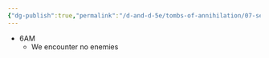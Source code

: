 ```yaml
---
{"dg-publish":true,"permalink":"/d-and-d-5e/tombs-of-annihilation/07-session-notes/session-9/y3-m5-d25/","noteIcon":"","created":"2025-09-10T21:50:25.672-05:00","updated":"2025-09-17T21:24:33.293-05:00"}
---
```



- 6AM
	- We encounter no enemies